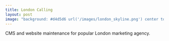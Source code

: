 ```yaml
---
title: London Calling
layout: post
image: "background: #d4d5d6 url('/images/london_skyline.png') center top no-repeat;'"
---
```


CMS and website maintenance for popular London marketing agency.
